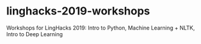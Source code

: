 # linghacks-2019-workshops
Workshops for LingHacks 2019: Intro to Python, Machine Learning + NLTK, Intro to Deep Learning
